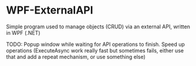 # WPF-ExternalAPI
Simple program used to manage objects (CRUD) via an external API, written in WPF (.NET)

TODO:
Popup window while waiting for API operations to finish.
Speed up operations (ExecuteAsync work really fast but sometimes fails, either use that and add a repeat mechanism, or use something else)
